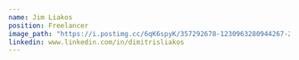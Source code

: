 ```yaml
---
name: Jim Liakos
position: Freelancer
image_path: "https://i.postimg.cc/6qK6spyK/357292678-1230963280944267-2366969378088114895-n.jpg"
linkedin: www.linkedin.com/in/dimitrisliakos
---
```


